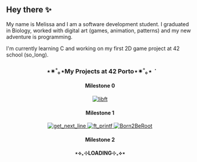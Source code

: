 ## Hey there ✨

My name is Melissa and I am a software development student. I graduated in Biology, worked with digital art (games, animation, patterns) and my new adventure is programming.

I'm currently learning C and working on my first 2D game project at 42 school (so_long).


<h3 align="center"> ⋆✴︎˚｡⋆My Projects at 42 Porto⋆✴︎˚｡⋆ ݁ </h3>
<h4 align="center">Milestone 0</h4>

  <div align="center">
  <a href="https://github.com/mfischer-98/Libft" target="_blank">
    <img src="https://raw.githubusercontent.com/xSilverWasHere/42-project-badges/refs/heads/main/badges/libfte.png" alt="libft" />
  </a>
</div>

<h4 align="center">Milestone 1</h4>

<div align="center">
  <a href="https://github.com/mfischer-98/Get-Next-Line" target="_blank">
    <img src="https://raw.githubusercontent.com/xSilverWasHere/42-project-badges/refs/heads/main/badges/get_next_linem.png" alt="get_next_line" />
  </a>
  <a href="https://github.com/mfischer-98/ft_printf" target="_blank">
    <img src="https://github.com/user-attachments/assets/3f3d64d1-86a8-498e-b18d-bdeae55f2a86" alt="ft_printf" />
  </a>
 </a>
  <a href= target="_blank">
    <img src="https://github.com/user-attachments/assets/714acb59-4011-469e-9127-2abfa9379501" alt="Born2BeRoot" />
  </a>
 
</div>

<h4 align="center">Milestone 2</h4>
<h4 align="center"> ⋆⟡₊⊹LOADING⊹₊⟡⋆ </h4>
